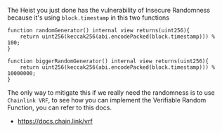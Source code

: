 The Heist you just done has the vulnerability of Insecure Randomness because it's using `block.timestamp` in this two functions

```solidity
function randomGenerator() internal view returns(uint256){
    return uint256(keccak256(abi.encodePacked(block.timestamp))) % 100;
}

function biggerRandomGenerator() internal view returns(uint256){
    return uint256(keccak256(abi.encodePacked(block.timestamp))) % 10000000;
}
```

The only way to mitigate this if we really need the randomness is to use `Chainlink VRF`, to see how you can implement the Verifiable Random Function, you can refer to this docs.

- https://docs.chain.link/vrf